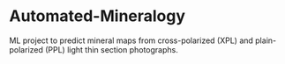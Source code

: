 # Automated-Mineralogy
ML project to predict mineral maps from cross-polarized (XPL) and plain-polarized (PPL) light thin section photographs.
